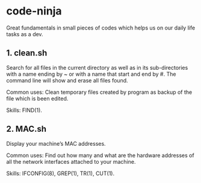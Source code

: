 # code-ninja
Great fundamentals in small pieces of codes which helps us on our daily life tasks as a dev.

## 1. clean.sh 
Search for all files in the current directory as well as in its sub-directories with a name ending by ~ or with a name that start and end by #. The command line will show and erase all files found.

Common uses: Clean temporary files created by program as backup of the file which is been edited.

Skills: FIND(1).

## 2. MAC.sh 
Display your machine’s MAC addresses.

Common uses: Find out how many and what are the hardware addresses of all the network interfaces attached to your machine.

Skills: IFCONFIG(8), GREP(1), TR(1), CUT(1).
